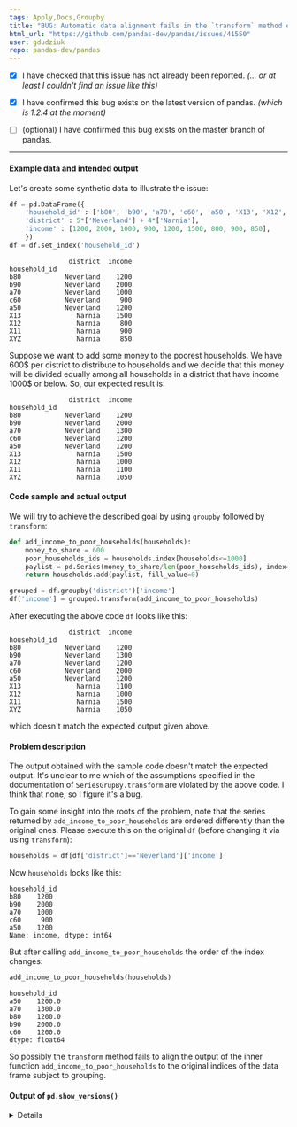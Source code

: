 ```yaml
---
tags: Apply,Docs,Groupby
title: "BUG: Automatic data alignment fails in the `transform` method of `GroupBy` objects"
html_url: "https://github.com/pandas-dev/pandas/issues/41550"
user: gdudziuk
repo: pandas-dev/pandas
---
```


- [x] I have checked that this issue has not already been reported. _(... or at least I couldn't find an issue like this)_

- [x] I have confirmed this bug exists on the latest version of pandas. _(which is 1.2.4 at the moment)_

- [ ] (optional) I have confirmed this bug exists on the master branch of pandas.

---
#### Example data and intended output

Let's create some synthetic data to illustrate the issue:
```python
df = pd.DataFrame({
    'household_id' : ['b80', 'b90', 'a70', 'c60', 'a50', 'X13', 'X12', 'X11', 'XYZ'],
    'district' : 5*['Neverland'] + 4*['Narnia'],
    'income' : [1200, 2000, 1000, 900, 1200, 1500, 800, 900, 850],
    })
df = df.set_index('household_id')
```

```
               district  income
household_id                   
b80           Neverland    1200
b90           Neverland    2000
a70           Neverland    1000
c60           Neverland     900
a50           Neverland    1200
X13              Narnia    1500
X12              Narnia     800
X11              Narnia     900
XYZ              Narnia     850
```
Suppose we want to add some money to the poorest households. We have 600$ per district to distribute to households and we decide that this money will be divided equally among all households in a district that have income 1000$ or below. So, our expected result is:
```
               district  income
household_id                   
b80           Neverland    1200
b90           Neverland    2000
a70           Neverland    1300
c60           Neverland    1200
a50           Neverland    1200
X13              Narnia    1500
X12              Narnia    1000
X11              Narnia    1100
XYZ              Narnia    1050
```
#### Code sample and actual output

We will try to achieve the described goal by using `groupby` followed by `transform`:

```python
def add_income_to_poor_households(households):
    money_to_share = 600
    poor_households_ids = households.index[households<=1000]
    paylist = pd.Series(money_to_share/len(poor_households_ids), index=poor_households_ids)
    return households.add(paylist, fill_value=0)

grouped = df.groupby('district')['income']
df['income'] = grouped.transform(add_income_to_poor_households)
```
After executing the above code `df` looks like this:
```
               district  income
household_id                   
b80           Neverland    1200
b90           Neverland    1300
a70           Neverland    1200
c60           Neverland    2000
a50           Neverland    1200
X13              Narnia    1100
X12              Narnia    1000
X11              Narnia    1500
XYZ              Narnia    1050
```
which doesn't match the expected output given above.

#### Problem description

The output obtained with the sample code doesn't match the expected output. It's unclear to me which of the assumptions specified in the documentation of `SeriesGrupBy.transform` are violated by the above code. I think that none, so I figure it's a bug.

To gain some insight into the roots of the problem, note that the series returned by `add_income_to_poor_households` are ordered differently than the original ones. Please execute this on the original `df` (before changing it via using `transform`):
```python
households = df[df['district']=='Neverland']['income']
```
Now `households` looks like this:
```
household_id
b80    1200
b90    2000
a70    1000
c60     900
a50    1200
Name: income, dtype: int64
```
But after calling `add_income_to_poor_households` the order of the index changes:
```python
add_income_to_poor_households(households)
```
```
household_id
a50    1200.0
a70    1300.0
b80    1200.0
b90    2000.0
c60    1200.0
dtype: float64
```
So possibly the `transform` method fails to align the output of the inner function `add_income_to_poor_households` to the original indices of the data frame subject to grouping.

#### Output of ``pd.show_versions()``

<details>

INSTALLED VERSIONS
------------------
commit           : 2cb96529396d93b46abab7bbc73a208e708c642e
python           : 3.8.5.final.0
python-bits      : 64
OS               : Linux
OS-release       : 5.4.0-73-generic
Version          : #82-Ubuntu SMP Wed Apr 14 17:39:42 UTC 2021
machine          : x86_64
processor        : x86_64
byteorder        : little
LC_ALL           : None
LANG             : pl_PL.UTF-8
LOCALE           : pl_PL.UTF-8

pandas           : 1.2.4
numpy            : 1.20.2
pytz             : 2021.1
dateutil         : 2.8.1
pip              : 21.0.1
setuptools       : 54.2.0
Cython           : None
pytest           : None
hypothesis       : None
sphinx           : None
blosc            : None
feather          : None
xlsxwriter       : None
lxml.etree       : None
html5lib         : None
pymysql          : None
psycopg2         : None
jinja2           : 2.11.3
IPython          : 7.22.0
pandas_datareader: None
bs4              : None
bottleneck       : None
fsspec           : None
fastparquet      : None
gcsfs            : None
matplotlib       : None
numexpr          : None
odfpy            : None
openpyxl         : 3.0.7
pandas_gbq       : None
pyarrow          : None
pyxlsb           : None
s3fs             : None
scipy            : None
sqlalchemy       : None
tables           : None
tabulate         : None
xarray           : None
xlrd             : 2.0.1
xlwt             : None
numba            : None


</details>
